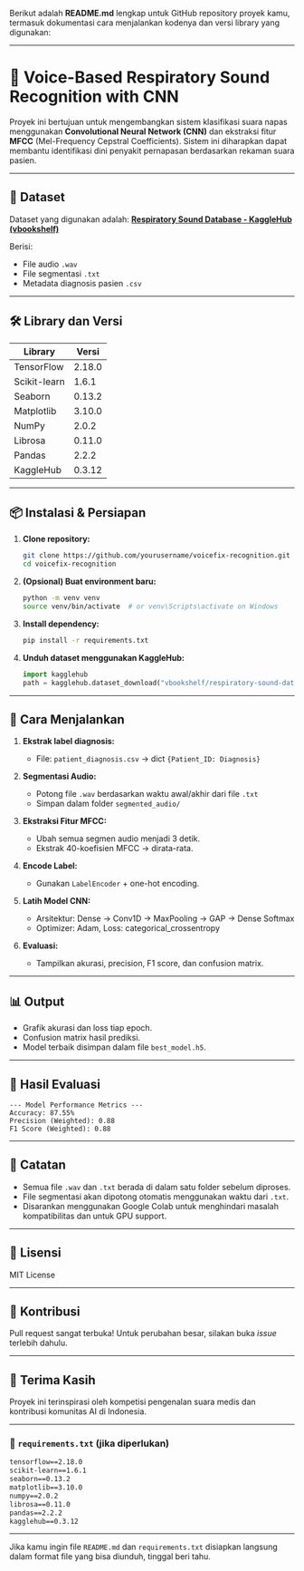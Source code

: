 Berikut adalah **README.md** lengkap untuk GitHub repository proyek kamu, termasuk dokumentasi cara menjalankan kodenya dan versi library yang digunakan:

---


# 🧠 Voice-Based Respiratory Sound Recognition with CNN

Proyek ini bertujuan untuk mengembangkan sistem klasifikasi suara napas menggunakan **Convolutional Neural Network (CNN)** dan ekstraksi fitur **MFCC** (Mel-Frequency Cepstral Coefficients). Sistem ini diharapkan dapat membantu identifikasi dini penyakit pernapasan berdasarkan rekaman suara pasien.

---

## 📁 Dataset

Dataset yang digunakan adalah:
**[Respiratory Sound Database - KaggleHub (vbookshelf)](https://www.kaggle.com/datasets/vbookshelf/respiratory-sound-database)**

Berisi:
- File audio `.wav`
- File segmentasi `.txt`
- Metadata diagnosis pasien `.csv`

---

## 🛠️ Library dan Versi

| Library        | Versi     |
|----------------|-----------|
| TensorFlow     | 2.18.0    |
| Scikit-learn   | 1.6.1     |
| Seaborn        | 0.13.2    |
| Matplotlib     | 3.10.0    |
| NumPy          | 2.0.2     |
| Librosa        | 0.11.0    |
| Pandas         | 2.2.2     |
| KaggleHub      | 0.3.12    |

---

## 📦 Instalasi & Persiapan

1. **Clone repository:**
   ```bash
   git clone https://github.com/yourusername/voicefix-recognition.git
   cd voicefix-recognition


2. **(Opsional) Buat environment baru:**

   ```bash
   python -m venv venv
   source venv/bin/activate  # or venv\Scripts\activate on Windows
   ```

3. **Install dependency:**

   ```bash
   pip install -r requirements.txt
   ```

4. **Unduh dataset menggunakan KaggleHub:**

   ```python
   import kagglehub
   path = kagglehub.dataset_download("vbookshelf/respiratory-sound-database")
   ```

---

## 🚀 Cara Menjalankan

1. **Ekstrak label diagnosis:**

   * File: `patient_diagnosis.csv` → dict `{Patient_ID: Diagnosis}`

2. **Segmentasi Audio:**

   * Potong file `.wav` berdasarkan waktu awal/akhir dari file `.txt`
   * Simpan dalam folder `segmented_audio/`

3. **Ekstraksi Fitur MFCC:**

   * Ubah semua segmen audio menjadi 3 detik.
   * Ekstrak 40-koefisien MFCC → dirata-rata.

4. **Encode Label:**

   * Gunakan `LabelEncoder` + one-hot encoding.

5. **Latih Model CNN:**

   * Arsitektur: Dense → Conv1D → MaxPooling → GAP → Dense Softmax
   * Optimizer: Adam, Loss: categorical\_crossentropy

6. **Evaluasi:**

   * Tampilkan akurasi, precision, F1 score, dan confusion matrix.

---

## 📊 Output

* Grafik akurasi dan loss tiap epoch.
* Confusion matrix hasil prediksi.
* Model terbaik disimpan dalam file `best_model.h5`.

---

## 🧪 Hasil Evaluasi

```text
--- Model Performance Metrics ---
Accuracy: 87.55%
Precision (Weighted): 0.88
F1 Score (Weighted): 0.88
```

---

## 🧠 Catatan

* Semua file `.wav` dan `.txt` berada di dalam satu folder sebelum diproses.
* File segmentasi akan dipotong otomatis menggunakan waktu dari `.txt`.
* Disarankan menggunakan Google Colab untuk menghindari masalah kompatibilitas dan untuk GPU support.

---

## 📜 Lisensi

MIT License

---

## 🤝 Kontribusi

Pull request sangat terbuka! Untuk perubahan besar, silakan buka *issue* terlebih dahulu.

---

## 🙌 Terima Kasih

Proyek ini terinspirasi oleh kompetisi pengenalan suara medis dan kontribusi komunitas AI di Indonesia.



---

### 🔧 `requirements.txt` (jika diperlukan)

```txt
tensorflow==2.18.0
scikit-learn==1.6.1
seaborn==0.13.2
matplotlib==3.10.0
numpy==2.0.2
librosa==0.11.0
pandas==2.2.2
kagglehub==0.3.12
````

---

Jika kamu ingin file `README.md` dan `requirements.txt` disiapkan langsung dalam format file yang bisa diunduh, tinggal beri tahu.
